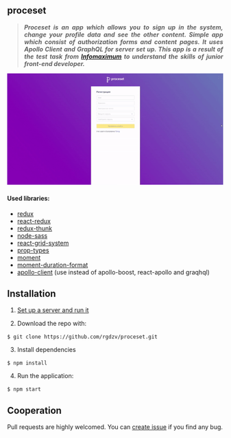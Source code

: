 ## proceset

>***<p align="justify">Proceset is an app which allows you to sign up in the system, change your profile data and see the other content. Simple app which consist of authorization forms and content pages. 
It uses Apollo Client and GraphQL for server set up. This app is a result of the test task from [Infomaximum](https://infomaximum.com) to understand the skills of junior front-end developer.</p>***

![Alt-текст](https://github.com/rgdzv/proceset/raw/master/src/images/example.gif)

#### Used libraries:
- [redux](https://redux.js.org)
- [react-redux](https://react-redux.js.org)
- [redux-thunk](https://github.com/reduxjs/redux-thunk)
- [node-sass](https://github.com/sass/node-sass)
- [react-grid-system](https://github.com/sealninja/react-grid-system)
- [prop-types](https://www.npmjs.com/package/prop-types)
- [moment](https://momentjs.com)
- [moment-duration-format](https://github.com/jsmreese/moment-duration-format)
- [apollo-client](https://www.apollographql.com/docs/) (use instead of apollo-boost, react-apollo and graqhql)

## Installation

1. [Set up a server and run it](https://github.com/saneksa/graphql-test-authorization)

2. Download the repo with:
```
$ git clone https://github.com/rgdzv/proceset.git
```
3. Install dependencies
```
$ npm install
```
4. Run the application:
```
$ npm start
```
## Cooperation

Pull requests are highly welcomed. You can [create issue](https://github.com/rgdzv/proceset/issues) if you find any bug.
